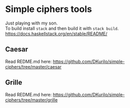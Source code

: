 # Simple ciphers tools

Just playing with my son.  
To build install `stack` and then build it with `stack build`.  
https://docs.haskellstack.org/en/stable/README/  

## Caesar

Read REDME.md here: https://github.com/DKurilo/simple-ciphers/tree/master/caesar

## Grille

Read REDME.md here: https://github.com/DKurilo/simple-ciphers/tree/master/grille
